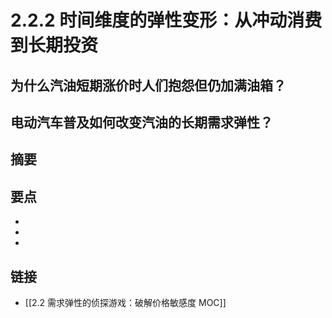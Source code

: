 # 2.2.2 时间维度的弹性变形：从冲动消费到长期投资

## 为什么汽油短期涨价时人们抱怨但仍加满油箱？


## 电动汽车普及如何改变汽油的长期需求弹性？


## 摘要


## 要点

- 
- 
- 

## 链接

- [[2.2 需求弹性的侦探游戏：破解价格敏感度 MOC]]
